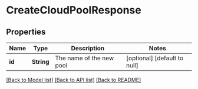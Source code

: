 # CreateCloudPoolResponse

## Properties
Name | Type | Description | Notes
------------ | ------------- | ------------- | -------------
**id** | **String** | The name of the new pool | [optional] [default to null]

[[Back to Model list]](../README.md#documentation-for-models) [[Back to API list]](../README.md#documentation-for-api-endpoints) [[Back to README]](../README.md)


